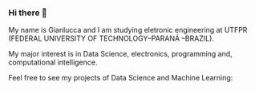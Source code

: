 ### Hi there 👋

My name is Gianlucca and I am studying eletronic engineering at UTFPR (FEDERAL UNIVERSITY OF TECHNOLOGY–PARANÁ –BRAZIL).

My major interest is in Data Science, electronics, programming and, computational intelligence.

Feel free to see my projects of Data Science and Machine Learning: 


<!--
**Gianlucca123/Gianlucca123** is a ✨ _special_ ✨ repository because its `README.md` (this file) appears on your GitHub profile.

My name is Gianlucca and I am studying eletronic engineering at UTFPR (FEDERAL UNIVERSITY OF TECHNOLOGY–PARANÁ –BRAZIL).

My major interest is in Data Science, electronics, programming and, computational intelligence.

Feel free to see my projects of Data Science and Machine Learning: 
